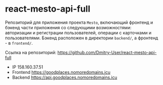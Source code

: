 # react-mesto-api-full

Репозиторий для приложения проекта `Mesto`, включающий фронтенд и бэкенд части приложения со следующими возможностями: авторизации и регистрации пользователей, операции с карточками и пользователями. Бэкенд расположен в директории `backend/`, а фронтенд - в `frontend/`.

Ссылка на репозиторий: https://github.com/Dmitry-User/react-mesto-api-full

- IP 158.160.37.51
- Frontend https://goodplaces.nomoredomains.icu
- Backend https://api.goodplaces.nomoredomains.icu
